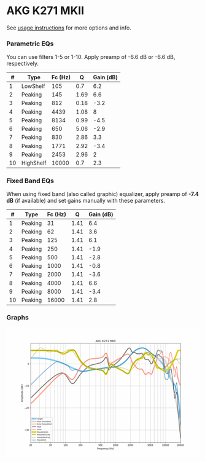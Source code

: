 # AKG K271 MKII
See [usage instructions](https://github.com/jaakkopasanen/AutoEq#usage) for more options and info.

### Parametric EQs
You can use filters 1-5 or 1-10. Apply preamp of -6.6 dB or -6.6 dB, respectively.

|   # | Type      |   Fc (Hz) |    Q |   Gain (dB) |
|-----|-----------|-----------|------|-------------|
|   1 | LowShelf  |       105 | 0.7  |         6.2 |
|   2 | Peaking   |       145 | 1.69 |         6.6 |
|   3 | Peaking   |       812 | 0.18 |        -3.2 |
|   4 | Peaking   |      4439 | 1.08 |         8   |
|   5 | Peaking   |      8134 | 0.99 |        -4.5 |
|   6 | Peaking   |       650 | 5.06 |        -2.9 |
|   7 | Peaking   |       830 | 2.86 |         3.3 |
|   8 | Peaking   |      1771 | 2.92 |        -3.4 |
|   9 | Peaking   |      2453 | 2.96 |         2   |
|  10 | HighShelf |     10000 | 0.7  |         2.3 |

### Fixed Band EQs
When using fixed band (also called graphic) equalizer, apply preamp of **-7.4 dB** (if available) and set gains manually with these parameters.

|   # | Type    |   Fc (Hz) |    Q |   Gain (dB) |
|-----|---------|-----------|------|-------------|
|   1 | Peaking |        31 | 1.41 |         6.4 |
|   2 | Peaking |        62 | 1.41 |         3.6 |
|   3 | Peaking |       125 | 1.41 |         6.1 |
|   4 | Peaking |       250 | 1.41 |        -1.9 |
|   5 | Peaking |       500 | 1.41 |        -2.8 |
|   6 | Peaking |      1000 | 1.41 |        -0.8 |
|   7 | Peaking |      2000 | 1.41 |        -3.6 |
|   8 | Peaking |      4000 | 1.41 |         6.6 |
|   9 | Peaking |      8000 | 1.41 |        -3.4 |
|  10 | Peaking |     16000 | 1.41 |         2.8 |

### Graphs
![](./AKG%20K271%20MKII.png)

